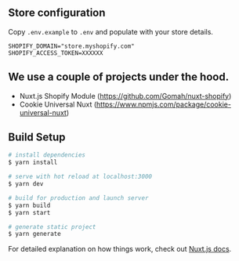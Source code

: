 ## Store configuration

Copy `.env.example` to `.env` and populate with your store details.

```
SHOPIFY_DOMAIN="store.myshopify.com"
SHOPIFY_ACCESS_TOKEN=XXXXXX
```

## We use a couple of projects under the hood.
- Nuxt.js Shopify Module (https://github.com/Gomah/nuxt-shopify)
- Cookie Universal Nuxt (https://www.npmjs.com/package/cookie-universal-nuxt)


## Build Setup

``` bash
# install dependencies
$ yarn install

# serve with hot reload at localhost:3000
$ yarn dev

# build for production and launch server
$ yarn build
$ yarn start

# generate static project
$ yarn generate
```

For detailed explanation on how things work, check out [Nuxt.js docs](https://nuxtjs.org).
